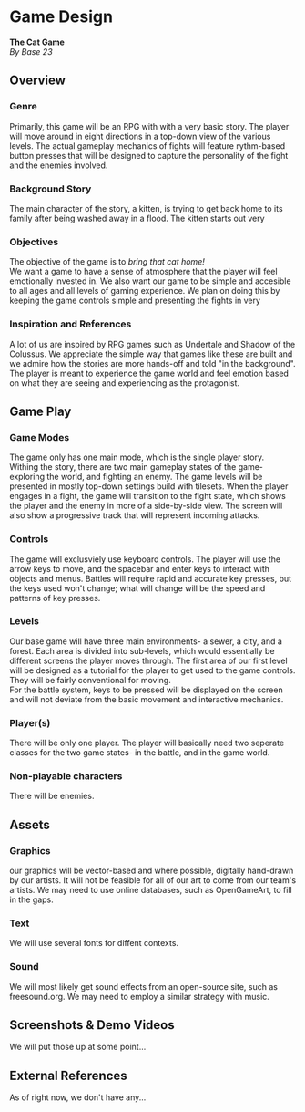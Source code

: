 # Game Design
**The Cat Game**  
*By Base 23*
## Overview

### Genre
Primarily, this game will be an RPG with with a very basic story. The player will move around in eight directions in a top-down view of the various levels.
The actual gameplay mechanics of fights will feature rythm-based button presses that will be designed to capture the personality of the fight and the enemies involved. 

### Background Story
The main character of the story, a kitten, is trying to get back home to its family after being washed away in a flood. The kitten starts out very 

### Objectives
The objective of the game is to *bring that cat home!*  
We want a game to have a sense of atmosphere that the player will feel emotionally invested in. We also want our game to be simple and accesible to all ages and all levels
of gaming experience. We plan on doing this by keeping the game controls simple and presenting the fights in very

### Inspiration and References
A lot of us are inspired by RPG games such as Undertale and Shadow of the Colussus. We appreciate the simple way that games like these are built
and we admire how the stories are more hands-off and told "in the background". The player is meant to experience the game world and feel emotion based on what they 
are seeing and experiencing as the protagonist.

## Game Play

### Game Modes
The game only has one main mode, which is the single player story.  
Withing the story, there are two main gameplay states of the game- exploring the world, and fighting an enemy. The game levels will be presented in mostly top-down settings
build with tilesets. When the player engages in a fight, the game will transition to the fight state, which shows the player and the enemy in more of a side-by-side view.
The screen will also show a progressive track that will represent incoming attacks.

### Controls
The game will exclusviely use keyboard controls. The player will use the arrow keys to move, and the spacebar and enter keys to interact with objects and menus.
Battles will require rapid and accurate key presses, but the keys used won't change; what will change will be the speed and patterns of key presses.

### Levels
Our base game will have three main environments- a sewer, a city, and a forest. Each area is divided into sub-levels, which would essentially be
different screens the player moves through.
The first area of our first level will be designed as a tutorial for the player to get used to the game controls. They will be fairly conventional for moving.  
For the battle system, keys to be pressed will be displayed on the screen and will not deviate from the basic movement and interactive mechanics.

### Player(s)
There will be only one player. The player will basically need two seperate classes for the two game states- in the battle, and in the game world.

### Non-playable characters
There will be enemies.

## Assets

### Graphics
our graphics will be vector-based and where possible, digitally hand-drawn by our artists. It will not be feasible for all of our art to come from our team's artists.
We may need to use online databases, such as OpenGameArt, to fill in the gaps.

### Text
We will use several fonts for diffent contexts.

### Sound
We will most likely get sound effects from an open-source site, such as freesound.org. We may need to employ a similar strategy with music.

## Screenshots & Demo Videos
We will put those up at some point...

## External References
As of right now, we don't have any...
